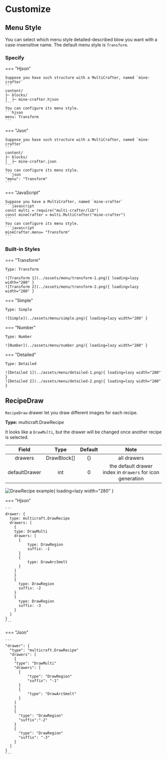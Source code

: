 # Customize

## Menu Style

You can select which menu style detailed-described blow you want with a case-insensitive name.
The default menu style is `Transform`.

### Specify

=== "Hjson"

    Suppose you have such structure with a MultiCrafter, named `mine-crafter`  
    ```
    content/
    ├─ blocks/
    │  ├─ mine-crafter.hjson
    ```
    You can configure its menu style.
    ```hjson
    menu: Transform
    ```

=== "Json"

    Suppose you have such structure with a MultiCrafter, named `mine-crafter`  
    ```
    content/
    ├─ blocks/
    │  ├─ mine-crafter.json
    ```
    You can configure its menu style.
    ```json
    "menu": "Transform"
    ```

=== "JavaScript"

    Suppose you have a MultiCrafter, named `mine-crafter`
    ```javascript
    const multi = require("multi-crafter/lib")
    const mineCrafter = multi.MultiCrafter("mine-crafter")
    ```
    You can configure its menu style.
    ```javascript
    mineCrafter.menu= "Transform"
    ```

### Built-in Styles

=== "Transform"

    Type: Transform

    ![Transform 1](../assets/menu/transform-1.png){ loading=lazy width="280" }
    ![Transform 2](../assets/menu/transform-2.png){ loading=lazy width="280" }

=== "Simple"

    Type: Simple

    ![Simple](../assets/menu/simple.png){ loading=lazy width="280" }

=== "Number"

    Type: Number

    ![Number](../assets/menu/number.png){ loading=lazy width="280" }

=== "Detailed"

    Type: Detailed

    ![Detailed 1](../assets/menu/detailed-1.png){ loading=lazy width="280" }
    ![Detailed 2](../assets/menu/detailed-2.png){ loading=lazy width="280" }

## RecipeDraw

`RecipeDraw` drawer let you draw different images for each recipe.

**Type:** multicraft.DrawRecipe

It looks like a `DrawMulti`, but the drawer will be changed once another recipe is selected.


|     Field     |    Type     | Default |                           Note                            |
|:-------------:|:-----------:|:-------:|:---------------------------------------------------------:|
|    drawers    | DrawBlock[] |   {}    |                        all drawers                        | 
| defaultDrawer |     int     |    0    | the default drawer index in `drawers` for icon generation |

![DrawRecipe example](../assets/draw-recipes.gif){ loading=lazy width="280" }

=== "Hjson"

    ```
    drawer: {
      type: multicraft.DrawRecipe
      drawers: [
        {
        type: DrawMulti
        drawers: [
          {
              type: DrawRegion
              suffix: -1
          }
          {
              type: DrawArcSmelt
          }
        ]
        }
        {
          type: DrawRegion
          suffix: -2
        }
        {
          type: DrawRegion
          suffix: -3
        }
      ]
    }
    ```

=== "Json"

    ```
    "drawer": {
      "type": "multicraft.DrawRecipe"
      "drawers": [
        {
        "type": "DrawMulti"
        "drawers": [
          {
              "type": "DrawRegion"
              "suffix": "-1"
          }
          {
              "type": "DrawArcSmelt"
          }
        ]
        }
        {
          "type": "DrawRegion"
          "suffix":"-2"
        }
        {
          "type": "DrawRegion"
          "suffix": "-3"
        }
      ]
    }
    ```